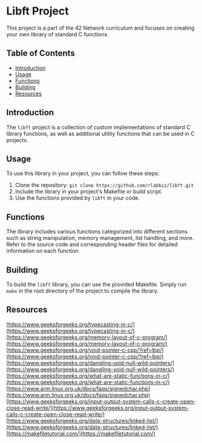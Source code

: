 
# Libft Project 
This project is a part of the 42 Network curriculum and focuses on creating your own library of standard C functions. 
## Table of Contents  
- [Introduction](#introduction)
- [Usage](#usage) 
- [Functions](#functions) 
- [Building](#building)
- [Resources](#resources)

## Introduction 
The `libft` project is a collection of custom implementations of standard C library functions, as well as additional utility functions that can be used in C projects.
## Usage 
To use this library in your project, you can follow these steps: 
1. Clone the repository: `git clone https://github.com/rlabbiz/libft.git`  
2. Include the library in your project's Makefile or build script.
3. Use the functions provided by `libft` in your code.
## Functions 
The library includes various functions categorized into different sections such as string manipulation, memory management, list handling, and more. Refer to the source code and corresponding header files for detailed information on each function. 
## Building 
To build the `libft` library, you can use the provided Makefile. Simply run `make` in the root directory of the project to compile the library.
## Resources
[https://www.geeksforgeeks.org/typecasting-in-c/](https://www.geeksforgeeks.org/typecasting-in-c/)
[https://www.geeksforgeeks.org/memory-layout-of-c-program/](https://www.geeksforgeeks.org/memory-layout-of-c-program/)
[https://www.geeksforgeeks.org/void-pointer-c-cpp/?ref=lbp/](https://www.geeksforgeeks.org/void-pointer-c-cpp/?ref=lbp/)
[https://www.geeksforgeeks.org/dangling-void-null-wild-pointers/](https://www.geeksforgeeks.org/dangling-void-null-wild-pointers/)
[https://www.geeksforgeeks.org/what-are-static-functions-in-c/](https://www.geeksforgeeks.org/what-are-static-functions-in-c/)
[https://www.arm.linux.org.uk/docs/faqs/signedchar.php](https://www.arm.linux.org.uk/docs/faqs/signedchar.php)
[https://www.geeksforgeeks.org/input-output-system-calls-c-create-open-close-read-write/](https://www.geeksforgeeks.org/input-output-system-calls-c-create-open-close-read-write/)
[https://www.geeksforgeeks.org/data-structures/linked-list/](https://www.geeksforgeeks.org/data-structures/linked-list/)
[https://makefiletutorial.com/](https://makefiletutorial.com/)